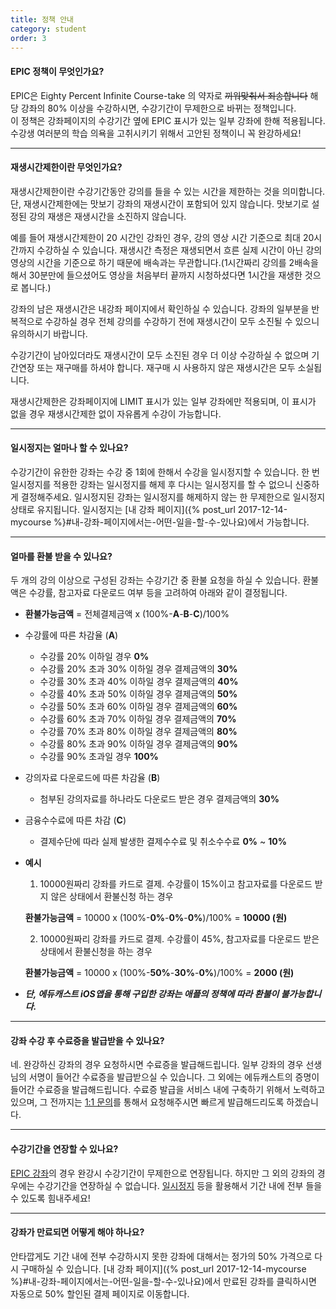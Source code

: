 ```yaml
---
title: 정책 안내
category: student
order: 3
---
```

#### EPIC 정책이 무엇인가요?
EPIC은 Eighty Percent Infinite Course-take 의 약자로 ~~끼워맞춰서 죄송합니다~~
해당 강좌의 80% 이상을 수강하시면, 수강기간이 무제한으로 바뀌는 정책입니다.  
이 정책은 강좌페이지의 수강기간 옆에 EPIC 표시가 있는 일부 강좌에 한해 적용됩니다.  
수강생 여러분의 학습 의욕을 고취시키기 위해서 고안된 정책이니 꼭 완강하세요!

---

#### 재생시간제한이란 무엇인가요?
재생시간제한이란 수강기간동안 강의를 들을 수 있는 시간을 제한하는 것을 의미합니다. 단, 재생시간제한에는 맛보기 강좌의 재생시간이 포함되어 있지 않습니다. 맛보기로 설정된 강의 재생은 재생시간을 소진하지 않습니다.

예를 들어 재생시간제한이 20 시간인 강좌인 경우, 강의 영상 시간 기준으로 최대 20시간까지 수강하실 수 있습니다.
재생시간 측정은 재생되면서 흐른 실제 시간이 아닌 강의 영상의 시간을 기준으로 하기 때문에 배속과는 무관합니다.(1시간짜리 강의를 2배속을 해서 30분만에 들으셨어도 영상을 처음부터 끝까지 시청하셨다면 1시간을 재생한 것으로 봅니다.)

강좌의 남은 재생시간은 내강좌 페이지에서 확인하실 수 있습니다. 강좌의 일부분을 반복적으로 수강하실 경우 전체 강의를 수강하기 전에 재생시간이 모두 소진될 수 있으니 유의하시기 바랍니다.

수강기간이 남아있더라도 재생시간이 모두 소진된 경우 더 이상 수강하실 수 없으며 기간연장 또는 재구매를 하셔야 합니다. 재구매 시 사용하지 않은 재생시간은 모두 소실됩니다.  

재생시간제한은 강좌페이지에 LIMIT 표시가 있는 일부 강좌에만 적용되며, 이 표시가 없을 경우 재생시간제한 없이 자유롭게 수강이 가능합니다.

---

#### 일시정지는 얼마나 할 수 있나요?
수강기간이 유한한 강좌는 수강 중 1회에 한해서 수강을 일시정지할 수 있습니다.
한 번 일시정지를 적용한 강좌는 일시정지를 해제 후 다시는 일시정지를 할 수 없으니 신중하게 결정해주세요.
일시정지된 강좌는 일시정지를 해제하지 않는 한 무제한으로 일시정지상태로 유지됩니다.
일시정지는 [내 강좌 페이지]({% post_url 2017-12-14-mycourse %}#내-강좌-페이지에서는-어떤-일을-할-수-있나요)에서 가능합니다.

---

#### 얼마를 환불 받을 수 있나요?
두 개의 강의 이상으로 구성된 강좌는 수강기간 중 환불 요청을 하실 수 있습니다. 환불액은 수강률, 참고자료 다운로드 여부 등을 고려하여 아래와 같이 결정됩니다.
- **환불가능금액** = 전체결제금액 x (100%-**A**-**B**-**C**)/100%  

- 수강률에 따른 차감율 (**A**)  

    - 수강률 20% 이하일 경우 **0%**  
    -	수강률 20% 초과 30% 이하일 경우 결제금액의 **30%**  
    - 수강률 30% 초과 40% 이하일 경우 결제금액의 **40%**  
    - 수강률 40% 초과 50% 이하일 경우 결제금액의 **50%**  
    - 수강률 50% 초과 60% 이하일 경우 결제금액의 **60%**  
    - 수강률 60% 초과 70% 이하일 경우 결제금액의 **70%**  
    - 수강률 70% 초과 80% 이하일 경우 결제금액의 **80%**  
    - 수강률 80% 초과 90% 이하일 경우 결제금액의 **90%**  
    - 수강률 90% 초과일 경우 **100%**  


- 강의자료 다운로드에 따른 차감율 (**B**)  

    - 첨부된 강의자료를 하나라도 다운로드 받은 경우 결제금액의 **30%**  


- 금융수수료에 따른 차감 (**C**)  

    - 결제수단에 따라 실제 발생한 결제수수료 및 취소수수료 **0%** ~ **10%**  


- **예시**

  1. 10000원짜리 강좌를 카드로 결제. 수강률이 15%이고 참고자료를 다운로드 받지 않은 상태에서 환불신청 하는 경우  

    **환불가능금액** = 10000 x (100%-**0%**-**0%**-**0%**)/100% = **10000 (원)**  

  2. 10000원짜리 강좌를 카드로 결제. 수강률이 45%, 참고자료를 다운로드 받은 상태에서 환불신청을 하는 경우

    **환불가능금액** = 10000 x (100%-**50%**-**30%**-**0%**)/100% = **2000 (원)**  

- ***단, 에듀캐스트 iOS앱을 통해 구입한 강좌는 애플의 정책에 따라 환불이 불가능합니다.***  

---

#### 강좌 수강 후 수료증을 발급받을 수 있나요?
네. 완강하신 강좌의 경우 요청하시면 수료증을 발급해드립니다.
일부 강좌의 경우 선생님의 서명이 들어간 수료증을 발급받으실 수 있습니다.
그 외에는 에듀캐스트의 증명이 들어간 수료증을 발급해드립니다.
수료증 발급을 서비스 내에 구축하기 위해서 노력하고 있으며,
그 전까지는 [1:1 문의](https://educast.com/support/inquiry/create/)를 통해서 요청해주시면 빠르게 발급해드리도록 하겠습니다.

---

#### 수강기간을 연장할 수 있나요?
[EPIC 강좌](#EPIC-정책이-무엇인가요)의 경우 완강시 수강기간이 무제한으로 연장됩니다.
하지만 그 외의 강좌의 경우에는 수강기간을 연장하실 수 없습니다.
[일시정지](#일시정지는-얼마나-할-수-있나요) 등을 활용해서 기간 내에 전부 들을 수 있도록 힘내주세요!

---

#### 강좌가 만료되면 어떻게 해야 하나요?
안타깝게도 기간 내에 전부 수강하시지 못한 강좌에 대해서는 정가의 50% 가격으로 다시 구매하실 수 있습니다.
[내 강좌 페이지]({% post_url 2017-12-14-mycourse %}#내-강좌-페이지에서는-어떤-일을-할-수-있나요)에서 만료된 강좌를 클릭하시면 자동으로 50% 할인된 결제 페이지로 이동합니다.
